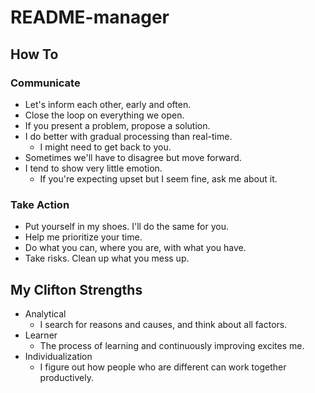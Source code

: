 # README-manager

## How To

### Communicate

* Let's inform each other, early and often.
* Close the loop on everything we open.
* If you present a problem, propose a solution.
* I do better with gradual processing than real-time.
  * I might need to get back to you.
* Sometimes we'll have to disagree but move forward.
* I tend to show very little emotion.
  * If you're expecting upset but I seem fine, ask me about it.

### Take Action

* Put yourself in my shoes. I'll do the same for you.
* Help me prioritize your time.
* Do what you can, where you are, with what you have.
* Take risks. Clean up what you mess up.

## My Clifton Strengths

* Analytical
  * I search for reasons and causes, and think about all factors.
* Learner
  * The process of learning and continuously improving excites me.
* Individualization
  * I figure out how people who are different can work together productively.
